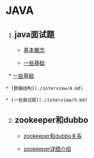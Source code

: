 ﻿# JAVA

 1. ## java面试题
 
    * [基本概念](./interview/1.md)
    
    * [一些基础](./interview/2.md)
    
    * [一些基础](./interview/3.md)
    
    * [数据结构](./interview/4.md)
    
    * [一些面试题](./interview/5.md)
 2. ## zookeeper和dubbo
 
    * [zookeeper和dubbo关系](zk.md)
    
    * [zookeeper详细介绍](http://mp.weixin.qq.com/s?__biz=MzI4OTU3ODk3NQ==&mid=2247484252&idx=1&sn=50241242b7e02695474e49d092339ac1&chksm=ec2c49ecdb5bc0fa839f49eee59607b7fdd52eb637b145ad08a32da7b197cb9c71e77c558198&mpshare=1&scene=23&srcid=0803g3OT8RX5S4Skm7srlanW#rd)

